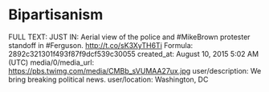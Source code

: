 # Bipartisanism

FULL TEXT: JUST IN:
Aerial view of the police and #MikeBrown protester standoff in #Ferguson. http://t.co/sK3XyTH6Ti
Formula: 2892c321301f493f87f9dcf539c30055
created_at: August 10, 2015 5:02 AM (UTC)
media/0/media_url: https://pbs.twimg.com/media/CMBb_sVUMAA27ux.jpg
user/description: We bring breaking political news.
user/location: Washington, DC